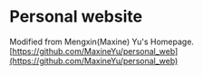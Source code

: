# Personal website

Modified from Mengxin(Maxine) Yu's Homepage.[https://github.com/MaxineYu/personal_web](https://github.com/MaxineYu/personal_web)